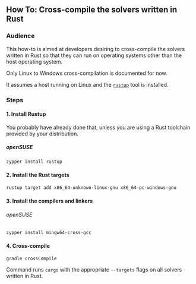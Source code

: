 <!--
SPDX-FileCopyrightText: 2023 Antoine Belvire
SPDX-License-Identifier: GPL-3.0-or-later
-->

## How To: Cross-compile the solvers written in Rust

### Audience

This how-to is aimed at developers desiring to cross-compile the solvers written in Rust so that
they can run on operating systems other than the host operating system.

Only Linux to Windows cross-compilation is documented for now.

It assumes a host running on Linux and the [`rustup`](https://rustup.rs) tool is installed.

### Steps

#### 1. Install Rustup

You probably have already done that, unless you are using a Rust toolchain provided by your
distribution.

##### openSUSE

```sh
zypper install rustup
```

#### 2. Install the Rust targets

```sh
rustup target add x86_64-unknown-linux-gnu x86_64-pc-windows-gnu    
```

#### 3. Install the compilers and linkers

###### openSUSE

```sh
zypper install mingw64-cross-gcc
```

#### 4. Cross-compile

```sh
gradle crossCompile
```

Command runs `cargo` with the appropriate `--targets` flags on all solvers written in Rust.
